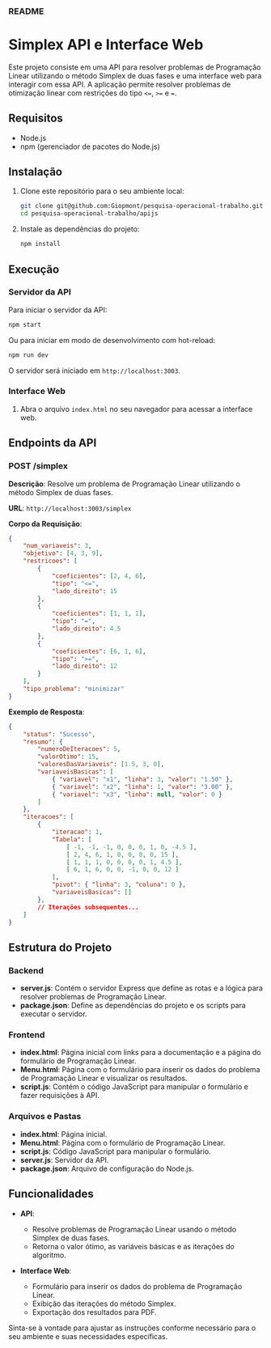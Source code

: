 ### README

# Simplex API e Interface Web

Este projeto consiste em uma API para resolver problemas de Programação Linear utilizando o método Simplex de duas fases e uma interface web para interagir com essa API. A aplicação permite resolver problemas de otimização linear com restrições do tipo `<=`, `>=` e `=`.

## Requisitos

- Node.js
- npm (gerenciador de pacotes do Node.js)

## Instalação

1. Clone este repositório para o seu ambiente local:
    ```bash
    git clone git@github.com:Giopmont/pesquisa-operacional-trabalho.git
    cd pesquisa-operacional-trabalho/apijs
    ```

2. Instale as dependências do projeto:
    ```bash
    npm install
    ```

## Execução

### Servidor da API

Para iniciar o servidor da API:

```bash
npm start
```

Ou para iniciar em modo de desenvolvimento com hot-reload:

```bash
npm run dev
```

O servidor será iniciado em `http://localhost:3003`.

### Interface Web

1. Abra o arquivo `index.html` no seu navegador para acessar a interface web.

## Endpoints da API

### POST /simplex

**Descrição**: Resolve um problema de Programação Linear utilizando o método Simplex de duas fases.

**URL**: `http://localhost:3003/simplex`

**Corpo da Requisição**:

```json
{
    "num_variaveis": 3,
    "objetivo": [4, 3, 9],
    "restricoes": [
        {
            "coeficientes": [2, 4, 6],
            "tipo": "<=",
            "lado_direito": 15
        },
        {
            "coeficientes": [1, 1, 1],
            "tipo": "=",
            "lado_direito": 4.5
        },
        {
            "coeficientes": [6, 1, 6],
            "tipo": ">=",
            "lado_direito": 12
        }
    ],
    "tipo_problema": "minimizar"
}
```

**Exemplo de Resposta**:

```json
{
    "status": "Sucesso",
    "resumo": {
        "numeroDeIteracoes": 5,
        "valorOtimo": 15,
        "valoresDasVariaveis": [1.5, 3, 0],
        "variaveisBasicas": [
            { "variavel": "x1", "linha": 3, "valor": "1.50" },
            { "variavel": "x2", "linha": 1, "valor": "3.00" },
            { "variavel": "x3", "linha": null, "valor": 0 }
        ]
    },
    "iteracoes": [
        {
            "iteracao": 1,
            "Tabela": [
                [ -1, -1, -1, 0, 0, 0, 1, 0, -4.5 ],
                [ 2, 4, 6, 1, 0, 0, 0, 0, 15 ],
                [ 1, 1, 1, 0, 0, 0, 0, 1, 4.5 ],
                [ 6, 1, 6, 0, 0, -1, 0, 0, 12 ]
            ],
            "pivot": { "linha": 3, "coluna": 0 },
            "variaveisBasicas": []
        },
        // Iterações subsequentes...
    ]
}
```

## Estrutura do Projeto

### Backend

- **server.js**: Contém o servidor Express que define as rotas e a lógica para resolver problemas de Programação Linear.
- **package.json**: Define as dependências do projeto e os scripts para executar o servidor.

### Frontend

- **index.html**: Página inicial com links para a documentação e a página do formulário de Programação Linear.
- **Menu.html**: Página com o formulário para inserir os dados do problema de Programação Linear e visualizar os resultados.
- **script.js**: Contém o código JavaScript para manipular o formulário e fazer requisições à API.

### Arquivos e Pastas

- **index.html**: Página inicial.
- **Menu.html**: Página com o formulário de Programação Linear.
- **script.js**: Código JavaScript para manipular o formulário.
- **server.js**: Servidor da API.
- **package.json**: Arquivo de configuração do Node.js.

## Funcionalidades

- **API**:
  - Resolve problemas de Programação Linear usando o método Simplex de duas fases.
  - Retorna o valor ótimo, as variáveis básicas e as iterações do algoritmo.

- **Interface Web**:
  - Formulário para inserir os dados do problema de Programação Linear.
  - Exibição das iterações do método Simplex.
  - Exportação dos resultados para PDF.

Sinta-se à vontade para ajustar as instruções conforme necessário para o seu ambiente e suas necessidades específicas.